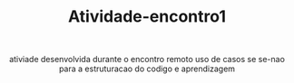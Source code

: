 <h1 align=center>Atividade-encontro1</h1></br>

<p align=center>ativiade desenvolvida durante o encontro remoto uso de casos se se-nao para a estruturacao do codigo e aprendizagem</p>

